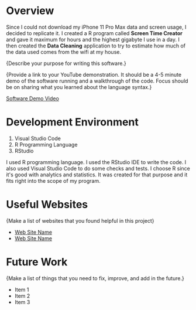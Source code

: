 # Overview

Since I could not download my iPhone 11 Pro Max data and screen usage, I decided to replicate it. I created a R program called **Screen Time Creator** and gave it maximum for hours and the highest gigabyte I use in a day. I then created the **Data Cleaning** application to try to estimate how much of the data used comes from the wifi at my house.

{Describe your purpose for writing this software.}

{Provide a link to your YouTube demonstration. It should be a 4-5 minute demo of the software running and a walkthrough of the code. Focus should be on sharing what you learned about the language syntax.}

[Software Demo Video](http://youtube.link.goes.here)

# Development Environment

1. Visual Studio Code
2. R Programming Language
3. RStudio

I used R programming language. I used the RStudio IDE to write the code. I also used Visual Studio Code to do some checks and tests. I choose R since it's good with analytics and statistics. It was created for that purpose and it fits right into the scope of my program.

# Useful Websites

{Make a list of websites that you found helpful in this project}

- [Web Site Name](http://url.link.goes.here)
- [Web Site Name](http://url.link.goes.here)

# Future Work

{Make a list of things that you need to fix, improve, and add in the future.}

- Item 1
- Item 2
- Item 3
